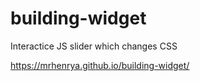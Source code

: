 # building-widget
Interactice JS slider which changes CSS


https://mrhenrya.github.io/building-widget/
